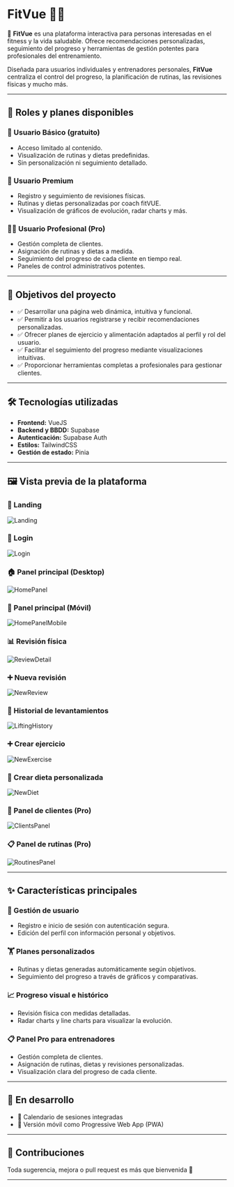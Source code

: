 # FitVue 🏋️‍♂️  

🚀 **FitVue** es una plataforma interactiva para personas interesadas en el fitness y la vida saludable. Ofrece recomendaciones personalizadas, seguimiento del progreso y herramientas de gestión potentes para profesionales del entrenamiento.  

Diseñada para usuarios individuales y entrenadores personales, **FitVue** centraliza el control del progreso, la planificación de rutinas, las revisiones físicas y mucho más.  

---

## 👥 Roles y planes disponibles

### 👤 Usuario Básico (gratuito)
- Acceso limitado al contenido.
- Visualización de rutinas y dietas predefinidas.
- Sin personalización ni seguimiento detallado.

### 💎 Usuario Premium
- Registro y seguimiento de revisiones físicas.
- Rutinas y dietas personalizadas por coach fitVUE.
- Visualización de gráficos de evolución, radar charts y más.

### 🧑‍🏫 Usuario Profesional (Pro)
- Gestión completa de clientes.
- Asignación de rutinas y dietas a medida.
- Seguimiento del progreso de cada cliente en tiempo real.
- Paneles de control administrativos potentes.

---

## 🎯 Objetivos del proyecto

- ✅ Desarrollar una página web dinámica, intuitiva y funcional.
- ✅ Permitir a los usuarios registrarse y recibir recomendaciones personalizadas.
- ✅ Ofrecer planes de ejercicio y alimentación adaptados al perfil y rol del usuario.
- ✅ Facilitar el seguimiento del progreso mediante visualizaciones intuitivas.
- ✅ Proporcionar herramientas completas a profesionales para gestionar clientes.

---

## 🛠️ Tecnologías utilizadas

- **Frontend:** VueJS  
- **Backend y BBDD:** Supabase  
- **Autenticación:** Supabase Auth 
- **Estilos:** TailwindCSS   
- **Gestión de estado:** Pinia  

---

## 🖼️ Vista previa de la plataforma

### 🧭 Landing
![Landing](./public/github/Landing.jpeg)

### 🔐 Login
![Login](./public/github/Login.jpeg)

### 🏠 Panel principal (Desktop)
![HomePanel](./public/github/HomePanel_PremiumUser.jpeg)

### 📱 Panel principal (Móvil)
![HomePanelMobile](./public/github/HomePanelMobile_PremiumUser.jpeg)

### 📊 Revisión física
![ReviewDetail](./public/github/ReviewDetail_PremiumUser.jpeg)

### ➕ Nueva revisión
![NewReview](./public/github/NewReview_PremiumUser.jpeg)

### 💪 Historial de levantamientos
![LiftingHistory](./public/github/LiftingExerciseHistory_PremiumUser.jpeg)

### ➕ Crear ejercicio
![NewExercise](./public/github/NewExercise_PremiumUser.jpeg)

### 🥗 Crear dieta personalizada
![NewDiet](./public/github/NewDiet_PremiumUser.jpeg)

### 👥 Panel de clientes (Pro)
![ClientsPanel](./public/github/ClientsPanel_ProUser.jpeg)

### 📋 Panel de rutinas (Pro)
![RoutinesPanel](./public/github/RoutinesPanel_ProUser.jpeg)

---

## ✨ Características principales

### 👤 Gestión de usuario
- Registro e inicio de sesión con autenticación segura.
- Edición del perfil con información personal y objetivos.

### 🏋️ Planes personalizados
- Rutinas y dietas generadas automáticamente según objetivos.
- Seguimiento del progreso a través de gráficos y comparativas.

### 📈 Progreso visual e histórico
- Revisión física con medidas detalladas.
- Radar charts y line charts para visualizar la evolución.

### 📋 Panel Pro para entrenadores
- Gestión completa de clientes.
- Asignación de rutinas, dietas y revisiones personalizadas.
- Visualización clara del progreso de cada cliente.

---

## 🚧 En desarrollo

- 📅 Calendario de sesiones integradas  
- 📲 Versión móvil como Progressive Web App (PWA)  

---

## 💬 Contribuciones

Toda sugerencia, mejora o pull request es más que bienvenida 🙌

---
